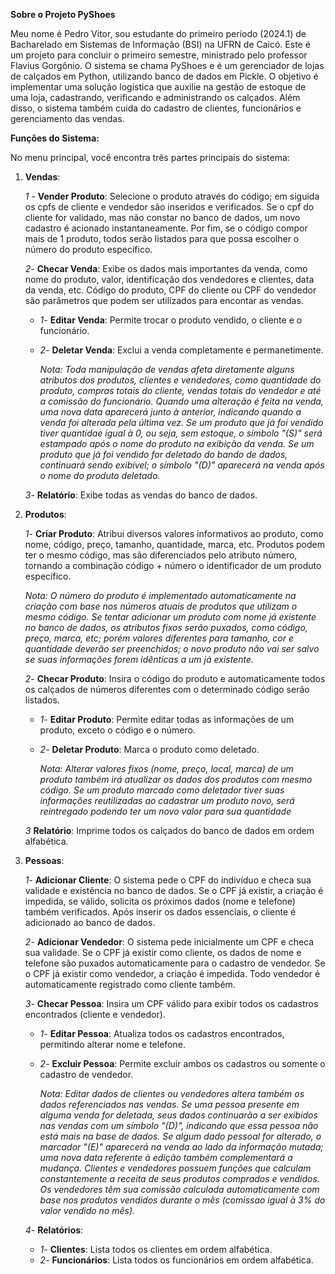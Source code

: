 
**Sobre o Projeto PyShoes**

Meu nome é Pedro Vitor, sou estudante do primeiro período (2024.1) de Bacharelado em Sistemas de Informação (BSI) na UFRN de Caicó. Este é um projeto para concluir o primeiro semestre, ministrado pelo professor Flavius Gorgônio. O sistema se chama PyShoes e é um gerenciador de lojas de calçados em Python, utilizando banco de dados em Pickle. O objetivo é implementar uma solução logística que auxilie na gestão de estoque de uma loja, cadastrando, verificando e administrando os calçados. Além disso, o sistema também cuida do cadastro de clientes, funcionários e gerenciamento das vendas.

**Funções do Sistema:**

No menu principal, você encontra três partes principais do sistema:

1. **Vendas**:
  
   *1* - **Vender Produto**: Selecione o produto através do código; em siguida os cpfs de cliente e vendedor são inseridos e verificados. Se o cpf do cliente for validado, mas não constar no banco de dados, um novo cadastro é acionado instantaneamente. Por fim, se o código compor mais de 1 produto, todos serão listados para que possa escolher o número do produto específico.

   *2*- **Checar Venda**: Exibe os dados mais importantes da venda, como nome do produto, valor, identificação dos vendedores e clientes, data da venda, etc. Código do produto, CPF do cliente ou CPF do vendedor são parâmetros que podem ser utilizados para encontar as vendas.
   - *1*- **Editar Venda**: Permite trocar o produto vendido, o cliente e o funcionário.
   - *2*- **Deletar Venda**: Exclui a venda completamente e permanetimente.
   
     *Nota: Toda manipulação de vendas afeta diretamente alguns atributos dos produtos, clientes e vendedores, como quantidade do produto, compras totais do cliente, vendas totais do vendedor e até a comissão do funcionário. Quando uma alteração é feita na venda, uma nova data aparecerá junto à anterior, indicando quando a venda foi alterada pela última vez. Se um produto que já foi vendido tiver quantidae igual à 0, ou seja, sem estoque, o símbolo "(S)" será estampado após o nome do produto na exibição da venda. Se um produto que já foi vendido for deletado do bando de dados, continuará sendo exibível; o símbolo "(D)" aparecerá na venda após o nome do produto deletado.*

   *3*- **Relatório**: Exibe todas as vendas do banco de dados.

2. **Produtos**:
   
    *1*- **Criar Produto**: Atribui diversos valores informativos ao produto, como nome, código, preço, tamanho, quantidade, marca, etc. Produtos podem ter o mesmo código, mas são diferenciados pelo atributo número, tornando a combinação código + número o identificador de um produto específico.
   
   *Nota: O número do produto é implementado automaticamente na criação com base nos números atuais de produtos que utilizam o mesmo código. Se tentar adicionar um produto com nome já existente no banco de dados, os atributos fixos serão puxados, como código, preço, marca, etc; porém valores diferentes para tamanho, cor e quantidade deverão ser preenchidos; o novo produto não vai ser salvo se suas informações forem idênticas a um já existente.*

   *2*- **Checar Produto**: Insira o código do produto e automaticamente todos os calçados de números diferentes com o determinado código serão listados.
   - *1*- **Editar Produto**: Permite editar todas as informações de um produto, exceto o código e o número.
   - *2*- **Deletar Produto**: Marca o produto como deletado.
   
     *Nota: Alterar valores fixos (nome, preço, local, marca) de um produto também irá atualizar os dados dos produtos com mesmo código. Se um produto marcado como deletador tiver suas informações reutilizadas ao cadastrar um produto novo, será reintregado podendo ter um novo valor para sua quantidade*

   *3* **Relatório**: Imprime todos os calçados do banco de dados em ordem alfabética.

5. **Pessoas**:
  
   *1*- **Adicionar Cliente**: O sistema pede o CPF do indivíduo e checa sua validade e existência no banco de dados. Se o CPF já existir, a criação é impedida, se válido, solicita os próximos dados (nome e telefone) também verificados. Após inserir os dados essenciais, o cliente é adicionado ao banco de dados.

   *2*- **Adicionar Vendedor**: O sistema pede inicialmente um CPF e checa sua validade. Se o CPF já existir como cliente, os dados de nome e telefone são puxados automaticamente para o cadastro de vendedor. Se o CPF já existir como vendedor, a criação é impedida. Todo vendedor é automaticamente registrado como cliente também.

   *3*- **Checar Pessoa**: Insira um CPF válido para exibir todos os cadastros encontrados (cliente e vendedor).
   - *1*- **Editar Pessoa**: Atualiza todos os cadastros encontrados, permitindo alterar nome e telefone.
   - *2*- **Excluir Pessoa**: Permite excluir ambos os cadastros ou somente o cadastro de vendedor.
   
      *Nota: Editar dados de clientes ou vendedores altera também os dados referenciados nas vendas. Se uma pessoa presente em alguma venda for deletada, seus dados continuarão a ser exibidos nas vendas com um símbolo "(D)", indicando que essa pessoa não está mais na base de dados. Se algum dado pessoal for alterado, o marcador "(E)" aparecerá na venda ao lado da informação mutada; uma nova data referente à edição também complementará a mudança. Clientes e vendedores possuem funções que calculam constantemente a receita de seus produtos comprados e vendidos. Os vendedores têm sua comissão calculada automaticamente com base nos produtos vendidos durante o mês (comissao igual à 3% do valor vendido no mês).*

   *4*- **Relatórios**:
    - *1*- **Clientes**: Lista todos os clientes em ordem alfabética.
    - *2*- **Funcionários**: Lista todos os funcionários em ordem alfabética.  